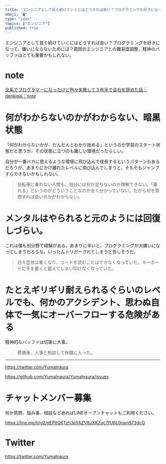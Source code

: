 ```yaml
---
title: "エンジニアとして長く続けていくにはどうすれば良い？プログラミングを好きになって、嫌いにならないためには？周囲のエンジニアとの難易度調整、精神"
emoji: "🖥"
type: "idea"
topics: ["エンジニア"]
published: true
---
```


エンジニアとして長く続けていくにはどうすれば良い？プログラミングを好きになって、嫌いにならないためには？周囲のエンジニアとの難易度調整、精神のバッファはとても重要かもしれない。

# note

[文系でプログラマーになったけど色々失敗して３年半で会社を辞めた話｜denkigai｜note](https://note.mu/denkigai/n/nafff6bd87802)

# 何がわからないのかがわからない、暗黒状態

「何がわからないかが、だんだんとわかり始める」というのが学習のスタート状態だと思うが、その状態に立つのも難しい環境だったらしい。

自分が一番バカに思えるような環境に飛び込んで成長するというパターンもあるだろうが、あまりにかけ離れたレベルに飛び込んでしまうと、そもそもジャンプすらできないかもしれない。


>自転車に乗れない人間も、自分には何が足りないのか理解できない。「乗れる」というのがどういうことなのか全く分かっていない。だから何を質問すれば良いのかがわからない。

# メンタルはやられると元のようには回復しづらい。

これは僕も別分野で経験がある。あまりに辛いと、プログラミングが大嫌いになってしまうだろうな。いったんトリガーされてしまうと苦しそうだ。



>日々症状は重くなり、コードを読むことはできなくなっていた。キーボードに手を置くと震えてしまい叩けなくなっていた。

# たとえギリギリ耐えられるぐらいのレベルでも、何かのアクシデント、思わぬ自体で一気にオーバーフローする危険がある

精神的なバッファは切実に大事。

>葬儀後、人事と相談して休職に入った。

---

https://twitter.com/YumaInaura

https://github.com/YumaInaura/YumaInaura/issues








<!-- Update From Qiita API -->

# チャットメンバー募集


何か質問、悩み事、相談などあればLINEオープンチャットもご利用ください。

https://line.me/ti/g2/eEPltQ6Tzh3pYAZV8JXKZqc7PJ6L0rpm573dcQ





# Twitter


https://twitter.com/YumaInaura


<!-- Update From Qiita API -->



